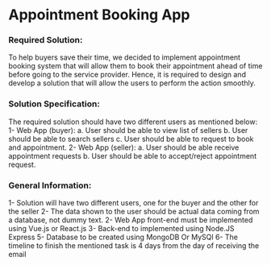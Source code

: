# Appointment Booking App

### Required Solution:
To help buyers save their time, we decided to implement appointment booking system that 
will allow them to book their appointment ahead of time before going to the service provider. 
Hence, it is required to design and develop a solution that will allow the users to perform the 
action smoothly.

### Solution Specification:
The required solution should have two different users as mentioned below:
1- Web App (buyer):
a. User should be able to view list of sellers
b. User should be able to search sellers
c. User should be able to request to book and appointment.
2- Web App (seller):
a. User should be able receive appointment requests
b. User should be able to accept/reject appointment request.

### General Information:
1- Solution will have two different users, one for the buyer and the other for the seller
2- The data shown to the user should be actual data coming from a database, not 
dummy text.
2- Web App front-end must be implemented using Vue.js or React.js
3- Back-end to implemented using Node.JS Express
5- Database to be created using MongoDB Or MySQl
6- The timeline to finish the mentioned task is 4 days from the day of receiving the 
email